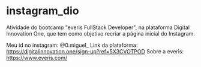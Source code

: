 # instagram_dio
Atividade do bootcamp "everis FullStack Developer", na plataforma Digital Innovation One, que tem como objetivo recriar a página inicial do Instagram.

Meu id no instagram: 
@0.miguel_
Link da plataforma:  
https://digitalinnovation.one/sign-up?ref=5X3CVOTPOD
Sobre a everis:      
https://www.everis.com/
